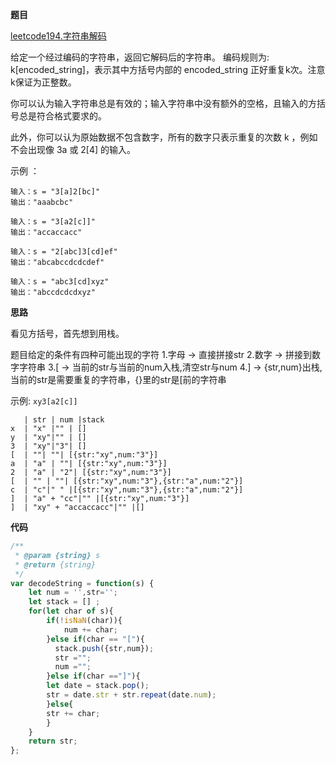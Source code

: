 
**题目**

[leetcode194.字符串解码](https://leetcode-cn.com/problems/shortest-distance-to-a-character/)

给定一个经过编码的字符串，返回它解码后的字符串。
编码规则为: k[encoded_string]，表示其中方括号内部的 encoded_string 正好重复k次。注意k保证为正整数。

你可以认为输入字符串总是有效的；输入字符串中没有额外的空格，且输入的方括号总是符合格式要求的。

此外，你可以认为原始数据不包含数字，所有的数字只表示重复的次数 k ，例如不会出现像 3a 或 2[4] 的输入。

示例 ：

```
输入：s = "3[a]2[bc]"
输出："aaabcbc"

输入：s = "3[a2[c]]"
输出："accaccacc"

输入：s = "2[abc]3[cd]ef"
输出："abcabccdcdcdef"

输入：s = "abc3[cd]xyz"
输出："abccdcdcdxyz"
```

**思路**

看见方括号，首先想到用栈。

题目给定的条件有四种可能出现的字符
1.字母 -> 直接拼接str
2.数字 -> 拼接到数字字符串
3.[   -> 当前的str与当前的num入栈,清空str与num
4.]   -> {str,num}出栈,当前的str是需要重复的字符串，{}里的str是[前的字符串

示例: `xy3[a2[c]]`

```
   | str | num |stack
x  | "x" |"" | []
y  | "xy"|"" | []
3  | "xy"|"3"| []
[  | ""| ""| [{str:"xy",num:"3"}]
a  | "a" | ""| [{str:"xy",num:"3"}]
2  | "a" | "2"| [{str:"xy",num:"3"}]
[  | "" | ""| [{str:"xy",num:"3"},{str:"a",num:"2"}]
c  | "c"|" " |[{str:"xy",num:"3"},{str:"a",num:"2"}]
]  | "a" + "cc"|"" |[{str:"xy",num:"3"}]
]  | "xy" + "accaccacc"|"" |[]
```

**代码**

```js
/**
 * @param {string} s
 * @return {string}
 */
var decodeString = function(s) {
    let num = '',str='';
    let stack = [] ;
    for(let char of s){
        if(!isNaN(char)){
            num += char;     
        }else if(char == "["){
          stack.push({str,num});
          str ="";
          num ="";
        }else if(char =="]"){
        let date = stack.pop();
        str = date.str + str.repeat(date.num);
        }else{
        str += char;
        }
    }
    return str;
};
```

